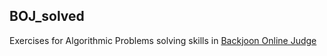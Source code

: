 ## BOJ_solved
Exercises for Algorithmic Problems solving skills in [Backjoon Online Judge](https://www.acmicpc.net/)
